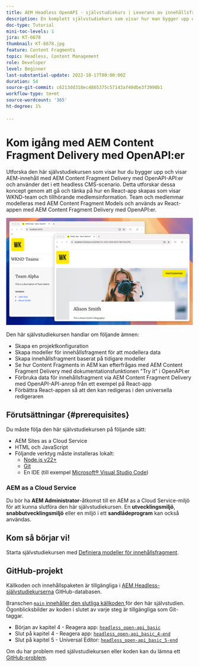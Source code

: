 ```yaml
---
title: AEM Headless OpenAPI - självstudiekurs | Leverans av innehållsfragment
description: En komplett självstudiekurs som visar hur man bygger upp och exponerar innehåll med AEM OpenAPI-baserade API:er för Content Fragment Delivery.
doc-type: Tutorial
mini-toc-levels: 1
jira: KT-6678
thumbnail: KT-6678.jpg
feature: Content Fragments
topic: Headless, Content Management
role: Developer
level: Beginner
last-substantial-update: 2022-10-17T00:00:00Z
duration: 54
source-git-commit: c6213dd318ec4865375c57143af40dbe3f3990b1
workflow-type: tm+mt
source-wordcount: '365'
ht-degree: 1%

---
```


# Kom igång med AEM Content Fragment Delivery med OpenAPI:er

Utforska den här självstudiekursen som visar hur du bygger upp och visar AEM-innehåll med AEM Content Fragment Delivery med OpenAPI-API:er och använder det i ett headless CMS-scenario. Detta utforskar dessa koncept genom att gå och tänka på hur en React-app skapas som visar WKND-team och tillhörande medlemsinformation. Team och medlemmar modelleras med AEM Content Fragment Models och används av React-appen med AEM Content Fragment Delivery med OpenAPI:er.

![WKND Teams-app](./assets/overview/main.png)

Den här självstudiekursen handlar om följande ämnen:

* Skapa en projektkonfiguration
* Skapa modeller för innehållsfragment för att modellera data
* Skapa innehållsfragment baserat på tidigare modeller
* Se hur Content Fragments in AEM kan efterfrågas med AEM Content Fragment Delivery med dokumentationsfunktionen &quot;Try it&quot; i OpenAPI:er
* Förbruka data för innehållsfragment via AEM Content Fragment Delivery med OpenAPI-API-anrop från ett exempel på React-app
* Förbättra React-appen så att den kan redigeras i den universella redigeraren

## Förutsättningar {#prerequisites}

Du måste följa den här självstudiekursen på följande sätt:

* AEM Sites as a Cloud Service
* HTML och JavaScript
* Följande verktyg måste installeras lokalt:
   * [Node.js v22+](https://nodejs.org/)
   * [Git](https://git-scm.com/)
   * En IDE (till exempel [Microsoft® Visual Studio Code](https://code.visualstudio.com/))

### AEM as a Cloud Service

Du bör ha **AEM Administrator**-åtkomst till en AEM as a Cloud Service-miljö för att kunna slutföra den här självstudiekursen. En **utvecklingsmiljö**, **snabbutvecklingsmiljö** eller en miljö i ett **sandlådeprogram** kan också användas.

## Kom så börjar vi!

Starta självstudiekursen med [Definiera modeller för innehållsfragment](1-content-fragment-models.md).

## GitHub-projekt

Källkoden och innehållspaketen är tillgängliga i [AEM Headless-självstudiekurserna](https://github.com/adobe/aem-tutorials) GitHub-databasen.

Branschen [`main` innehåller den slutliga källkoden ](https://github.com/adobe/aem-tutorials/tree/main/headless/open-api/basic) för den här självstudien.
Ögonblicksbilder av koden i slutet av varje steg är tillgängliga som Git-taggar.

* Början av kapitel 4 - Reagera app: [`headless_open-api_basic`](https://github.com/adobe/aem-tutorials/tree/headless_open-api_basic//headless/open-api/basic)
* Slut på kapitel 4 - Reagera app: [`headless_open-api_basic_4-end`](https://github.com/adobe/aem-tutorials/tree/headless_open-api_basic_4-end//headless/open-api/basic)
* Slut på kapitel 5 - Universal Editor: [`headless_open-api_basic_5-end`](https://github.com/adobe/aem-tutorials/tree/headless_open-api_basic_5-end//headless/open-api/basic)

Om du har problem med självstudiekursen eller koden kan du lämna ett [GitHub-problem](https://github.com/adobe/aem-tutorials/issues).
